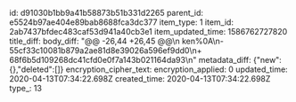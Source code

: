 id: d91030b1bb9a41b58873b51b331d2265
parent_id: e5524b97ae404e89bab8688fca3dc377
item_type: 1
item_id: 2ab7437bfdec483caf53d941a40cb3e1
item_updated_time: 1586762727820
title_diff: 
body_diff: "@@ -26,44 +26,45 @@\n ken%0A\n-55cf33c10081b879a2ae81d8e39026a596ef9dd0\n+ 68f6b5d109268dc41cfd0e0f7a143b021164da93\n"
metadata_diff: {"new":{},"deleted":[]}
encryption_cipher_text: 
encryption_applied: 0
updated_time: 2020-04-13T07:34:22.698Z
created_time: 2020-04-13T07:34:22.698Z
type_: 13
